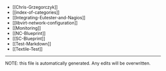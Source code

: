 * [[Chris-Grzegorczyk]]
* [[index-of-categories]]
* [[Integrating-Eutester-and-Nagios]]
* [[libvirt-network-configuration]]
* [[Monitoring]]
* [[NC-Blueprint]]
* [[SC-Blueprint]]
* [[Test-Markdown]]
* [[Textile-Test]]


*****
NOTE: this file is automatically generated. Any edits will be overwritten.
